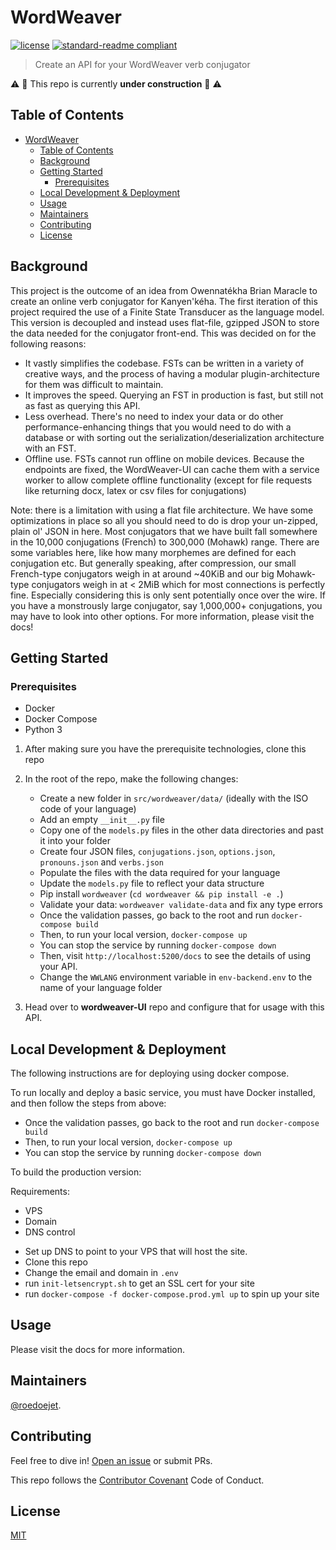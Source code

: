 # WordWeaver

<!-- [![Coverage Status](https://codecov.io/gh/nrc-cnrc/wordweaver/branch/master/graph/badge.svg)](https://codecov.io/gh/nrc-cnrc/wordweaver)
[![Documentation Status](https://readthedocs.org/projects/wordweaver/badge/?version=latest)](https://wordweaver.readthedocs.io/en/latest/?badge=latest) -->
<!-- [![Build Status](https://travis-ci.org/nrc-cnrc/wordweaver.svg?branch=master)](https://travis-ci.org/nrc-cnrc/wordweaver) -->
[![license](https://img.shields.io/github/license/nrc-cnrc/wordweaver.svg)](LICENSE)
[![standard-readme compliant](https://img.shields.io/badge/readme%20style-standard-brightgreen.svg?style=flat-square)](https://github.com/nrc-cnrc/wordweaver)

> Create an API for your WordWeaver verb conjugator

:warning: :construction: This repo is currently **under construction** :construction: :warning:

<!-- Please visit the [docs](https://wordweaver.readthedocs.io/en/latest/?badge=latest) for more information! -->

## Table of Contents
- [WordWeaver](#wordweaver)
  - [Table of Contents](#table-of-contents)
  - [Background](#background)
  - [Getting Started](#getting-started)
    - [Prerequisites](#prerequisites)
  - [Local Development & Deployment](#local-development--deployment)
  - [Usage](#usage)
  - [Maintainers](#maintainers)
  - [Contributing](#contributing)
  - [License](#license)

## Background

This project is the outcome of an idea from Owennatékha Brian Maracle to create an online verb conjugator for Kanyen'kéha. The first iteration of this project required the use of a Finite State Transducer as the language model. This version is decoupled and instead uses flat-file, gzipped JSON to store the data needed for the conjugator front-end. This was decided on for the following reasons:

- It vastly simplifies the codebase. FSTs can be written in a variety of creative ways, and the process of having a modular plugin-architecture for them was difficult to maintain.
- It improves the speed. Querying an FST in production is fast, but still not as fast as querying this API.
- Less overhead. There's no need to index your data or do other performance-enhancing things that you would need to do with a database or with sorting out the serialization/deserialization architecture with an FST.
- Offline use. FSTs cannot run offline on mobile devices. Because the endpoints are fixed, the WordWeaver-UI can cache them with a service worker to allow complete offline functionality (except for file requests like returning docx, latex or csv files for conjugations)

Note: there is a limitation with using a flat file architecture. We have some optimizations in place so all you should need to do is drop your un-zipped, plain ol' JSON in here. Most conjugators that we have built fall somewhere in the 10,000 conjugations (French) to 300,000 (Mohawk) range. There are some variables here, like how many morphemes are defined for each conjugation etc. But generally speaking, after compression, our small French-type conjugators weigh in at around ~40KiB and our big Mohawk-type conjugators weigh in at < 2MiB which for most connections is perfectly fine. Especially considering this is only sent potentially once over the wire. If you have a monstrously large conjugator, say 1,000,000+ conjugations, you may have to look into other options. For more information, please visit the docs!

## Getting Started

### Prerequisites
- Docker
- Docker Compose
- Python 3

1. After making sure you have the prerequisite technologies, clone this repo
2. In the root of the repo, make the following changes:
    * Create a new folder in `src/wordweaver/data/` (ideally with the ISO code of your language)
    * Add an empty `__init__.py` file
    * Copy one of the `models.py` files in the other data directories and past it into your folder
    * Create four JSON files, `conjugations.json`, `options.json`, `pronouns.json` and `verbs.json`
    * Populate the files with the data required for your language
    * Update the `models.py` file to reflect your data structure
    * Pip install `wordweaver` (`cd wordweaver && pip install -e .`)
    * Validate your data: `wordweaver validate-data` and fix any type errors
    * Once the validation passes, go back to the root and run `docker-compose build`
    * Then, to run your local version, `docker-compose up`
    * You can stop the service by running `docker-compose down`
    * Then, visit `http://localhost:5200/docs` to see the details of using your API.
    * Change the `WWLANG` environment variable in `env-backend.env` to the name of your language folder
  
3. Head over to **wordweaver-UI** repo and configure that for usage with this API.

## Local Development & Deployment

The following instructions are for deploying using docker compose.

To run locally and deploy a basic service, you must have Docker installed, and then follow the steps from above:

* Once the validation passes, go back to the root and run `docker-compose build`
* Then, to run your local version, `docker-compose up`
* You can stop the service by running `docker-compose down`

To build the production version:

Requirements:
  - VPS
  - Domain
  - DNS control

* Set up DNS to point to your VPS that will host the site.
* Clone this repo
* Change the email and domain in `.env`
* run `init-letsencrypt.sh` to get an SSL cert for your site
* run `docker-compose -f docker-compose.prod.yml up` to spin up your site 

## Usage

Please visit the docs for more information.

## Maintainers

[@roedoejet](https://github.com/roedoejet).


## Contributing

Feel free to dive in! [Open an issue](https://github.com/nrc-cnrc/wordweaver/issues/new) or submit PRs.

This repo follows the [Contributor Covenant](http://contributor-covenant.org/version/1/3/0/) Code of Conduct.


## License

[MIT](LICENSE)
